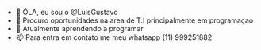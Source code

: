 - 👋 ÓLA, eu sou o @LuisGustavo
- 👀  Procuro oportunidades na area de T.I principalmente em programaçao
- 🌱 Atualmente aprendendo a programar 
- 📫  Para entra em contato me meu whatsapp (11) 999251882
<!---
LuisGustavo03/LuisGustavo03 is a ✨ special ✨ repository because its `README.md` (this file) appears on your GitHub profile.
You can click the Preview link to take a look at your changes.
--->
